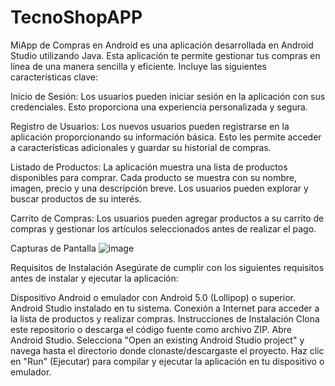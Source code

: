 # TecnoShopAPP
MiApp de Compras en Android es una aplicación desarrollada en Android Studio utilizando Java. Esta aplicación te permite gestionar tus compras en línea de una manera sencilla y eficiente. Incluye las siguientes características clave:

Inicio de Sesión: Los usuarios pueden iniciar sesión en la aplicación con sus credenciales. Esto proporciona una experiencia personalizada y segura.

Registro de Usuarios: Los nuevos usuarios pueden registrarse en la aplicación proporcionando su información básica. Esto les permite acceder a características adicionales y guardar su historial de compras.

Listado de Productos: La aplicación muestra una lista de productos disponibles para comprar. Cada producto se muestra con su nombre, imagen, precio y una descripción breve. Los usuarios pueden explorar y buscar productos de su interés.

Carrito de Compras: Los usuarios pueden agregar productos a su carrito de compras y gestionar los artículos seleccionados antes de realizar el pago.

Capturas de Pantalla
![image](https://github.com/DAN7EN/TecnoShopAPP/assets/104392300/5c00e4f8-2731-4bc4-8a5a-31d7dadde1b7)


Requisitos de Instalación
Asegúrate de cumplir con los siguientes requisitos antes de instalar y ejecutar la aplicación:

Dispositivo Android o emulador con Android 5.0 (Lollipop) o superior.
Android Studio instalado en tu sistema.
Conexión a Internet para acceder a la lista de productos y realizar compras.
Instrucciones de Instalación
Clona este repositorio o descarga el código fuente como archivo ZIP.
Abre Android Studio.
Selecciona "Open an existing Android Studio project" y navega hasta el directorio donde clonaste/descargaste el proyecto.
Haz clic en "Run" (Ejecutar) para compilar y ejecutar la aplicación en tu dispositivo o emulador.
